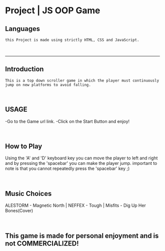 # Project | JS OOP Game

  <summary>
   <h2>Languages</h2>
  </summary>
  
    this Project is made using strictly HTML, CSS and JavaScript.
  <br>
  <hr>

## Introduction

    This is a top down scroller game in which the player must continuously jump on new platforms to avoid falling.

<br>

## USAGE

-Go to the Game url link.
-Click on the Start Button and enjoy!

<br>

## How to Play

Using the 'A' and 'D' keyboard key you can move the player to left and right and by pressing the 'spacebar' you can make the player jump.
important to note is that you cannot repeatedly press the 'spacebar' key ;)

<br>

## Music Choices

ALESTORM - Magnetic North | NEFFEX - Tough | Misfits - Dig Up Her Bones(Cover)

<br>

## This game is made for personal enjoyment and is not COMMERCIALIZED!
